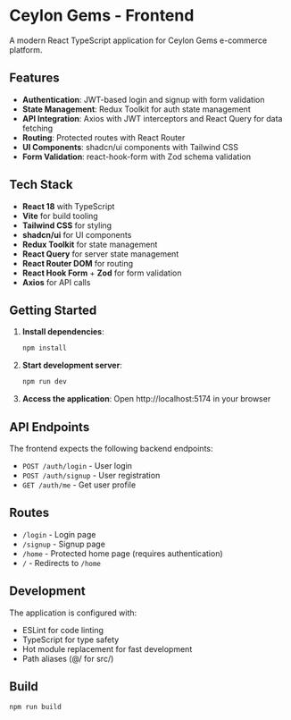 # Ceylon Gems - Frontend

A modern React TypeScript application for Ceylon Gems e-commerce platform.

## Features

- **Authentication**: JWT-based login and signup with form validation
- **State Management**: Redux Toolkit for auth state management
- **API Integration**: Axios with JWT interceptors and React Query for data fetching
- **Routing**: Protected routes with React Router
- **UI Components**: shadcn/ui components with Tailwind CSS
- **Form Validation**: react-hook-form with Zod schema validation

## Tech Stack

- **React 18** with TypeScript
- **Vite** for build tooling
- **Tailwind CSS** for styling
- **shadcn/ui** for UI components
- **Redux Toolkit** for state management
- **React Query** for server state management
- **React Router DOM** for routing
- **React Hook Form** + **Zod** for form validation
- **Axios** for API calls

## Getting Started

1. **Install dependencies**:
   ```bash
   npm install
   ```

2. **Start development server**:
   ```bash
   npm run dev
   ```

3. **Access the application**:
   Open http://localhost:5174 in your browser

## API Endpoints

The frontend expects the following backend endpoints:

- `POST /auth/login` - User login
- `POST /auth/signup` - User registration  
- `GET /auth/me` - Get user profile

## Routes

- `/login` - Login page
- `/signup` - Signup page
- `/home` - Protected home page (requires authentication)
- `/` - Redirects to `/home`

## Development

The application is configured with:
- ESLint for code linting
- TypeScript for type safety
- Hot module replacement for fast development
- Path aliases (@/ for src/)

## Build

```bash
npm run build
```
